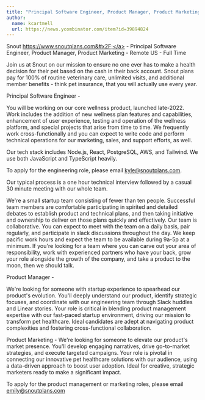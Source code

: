 ```yaml
---
title: "Principal Software Engineer, Product Manager, Product Marketing : Remote US"
author:
  name: kcartmell
  url: https://news.ycombinator.com/item?id=39894824
---
```

Snout <a href="https:&#x2F;&#x2F;www.snoutplans.com&#x2F;" rel="nofollow">https:&#x2F;&#x2F;www.snoutplans.com&#x2F;</a> - Principal Software Engineer, Product Manager, Product Marketing - Remote US - Full Time

Join us at Snout on our mission to ensure no one ever has to make a health decision for their pet based on the cash in their back account. Snout plans pay for 100% of routine veterinary care, unlimited visits, and additional member benefits - think pet insurance, that you will actually use every year.

Principal Software Engineer -

You will be working on our core wellness product, launched late-2022. Work includes the addition of new wellness plan features and capabilities, enhancement of user experience, testing and operation of the wellness platform, and special projects that arise from time to time. We frequently work cross-functionally and you can expect to write code and perform technical operations for our marketing, sales, and support efforts, as well.

Our tech stack includes Node.js, React, PostgreSQL, AWS, and Tailwind. We use both JavaScript and TypeScript heavily.

To apply for the engineering role, please email kyle@snoutplans.com.

Our typical process is a one hour technical interview followed by a casual 30 minute meeting with our whole team.

We&#x27;re a small startup team consisting of fewer than ten people. Successful team members are comfortable participating in spirited and detailed debates to establish product and technical plans, and then taking initiative and ownership to deliver on those plans quickly and effectively. Our team is collaborative. You can expect to meet with the team on a daily basis, pair regularly, and participate in slack discussions throughout the day. We keep pacific work hours and expect the team to be available during 9a-5p at a minimum. If you&#x27;re looking for a team where you can carve out your area of responsibility, work with experienced partners who have your back, grow your role alongside the growth of the company, and take a product to the moon, then we should talk.

Product Manager -

We&#x27;re looking for someone with startup experience to spearhead our product&#x27;s evolution. You&#x27;ll deeply understand our product, identify strategic focuses, and coordinate with our engineering team through Slack huddles and Linear stories. Your role is critical in blending product management expertise with our fast-paced startup environment, driving our mission to transform pet healthcare. Ideal candidates are adept at navigating product complexities and fostering cross-functional collaboration.

Product Marketing -
We&#x27;re looking for someone to elevate our product&#x27;s market presence. You&#x27;ll develop engaging narratives, drive go-to-market strategies, and execute targeted campaigns. Your role is pivotal in connecting our innovative pet healthcare solutions with our audience, using a data-driven approach to boost user adoption. Ideal for creative, strategic marketers ready to make a significant impact.

To apply for the product management or marketing roles, please email emily@snoutplans.com
